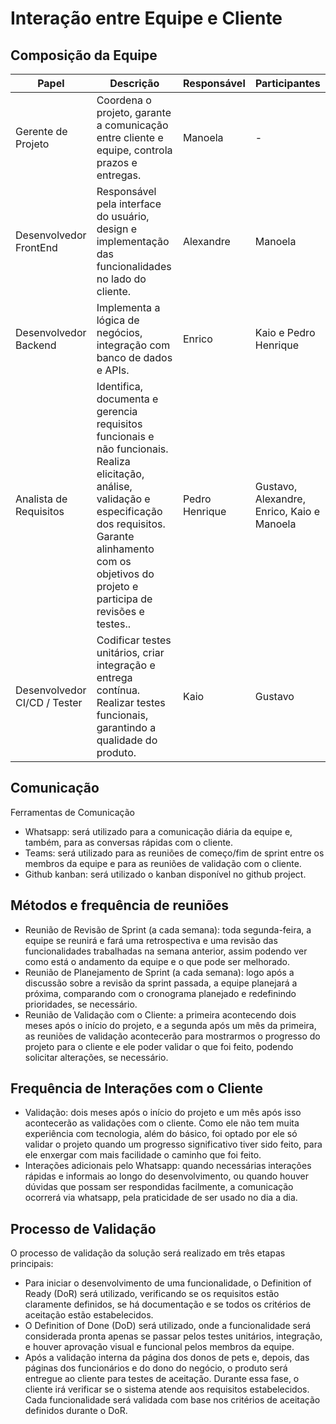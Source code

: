 # Interação entre Equipe e Cliente 

## Composição da Equipe 

| Papel              | Descrição                                                  | Responsável         | Participantes          |
|--------------------|------------------------------------------------------------|---------------------|------------------------|
| Gerente de Projeto | Coordena o projeto, garante a comunicação entre cliente e equipe, controla prazos e entregas.   | Manoela           | -   |
| Desenvolvedor FrontEnd     | Responsável pela interface do usuário, design e implementação das funcionalidades no lado do cliente.  | Alexandre     | Manoela     |
| Desenvolvedor Backend            | Implementa a lógica de negócios, integração com banco de dados e APIs.         | Enrico     |Kaio e Pedro Henrique    |
| Analista de Requisitos             | Identifica, documenta e gerencia requisitos funcionais e não funcionais. Realiza elicitação, análise, validação e especificação dos requisitos. Garante alinhamento com os objetivos do projeto e participa de revisões e testes..       | Pedro Henrique          | Gustavo, Alexandre, Enrico, Kaio e Manoela     |
| Desenvolvedor CI/CD / Tester | Codificar testes unitários, criar integração e entrega contínua. Realizar testes funcionais, garantindo a qualidade do produto.         | Kaio     | Gustavo         |


## Comunicação

Ferramentas de Comunicação 

- Whatsapp: será utilizado para a comunicação diária da equipe e, também, para as conversas rápidas com o cliente. 
- Teams: será utilizado para as reuniões de começo/fim de sprint entre os membros da equipe e para as reuniões de validação com o cliente. 
- Github kanban: será utilizado o kanban disponível no github project. 

## Métodos e frequência de reuniões 

- Reunião de Revisão de Sprint (a cada semana): toda segunda-feira, a equipe se reunirá e fará uma retrospectiva e uma revisão das funcionalidades trabalhadas na semana anterior, assim podendo ver como está o andamento da equipe e o que pode ser melhorado. 
- Reunião de Planejamento de Sprint (a cada semana): logo após a discussão sobre a revisão da sprint passada, a equipe planejará a próxima, comparando com o cronograma planejado e redefinindo prioridades, se necessário. 
- Reunião de Validação com o Cliente: a primeira acontecendo dois meses após o início do projeto, e a segunda após um mês da primeira, as reuniões de validação acontecerão para mostrarmos o progresso do projeto para o cliente e ele poder validar o que foi feito, podendo solicitar alterações, se necessário. 

## Frequência de Interações com o Cliente 

- Validação: dois meses após o início do projeto e um mês após isso acontecerão as validações com o cliente. Como ele não tem muita experiência com tecnologia, além do básico, foi optado por ele só validar o projeto quando um progresso significativo tiver sido feito, para ele enxergar com mais facilidade o caminho que foi feito. 
- Interações adicionais pelo Whatsapp: quando necessárias interações rápidas e informais ao longo do desenvolvimento, ou quando houver dúvidas que possam ser respondidas facilmente, a comunicação ocorrerá via whatsapp, pela praticidade de ser usado no dia a dia. 

## Processo de Validação 

O processo de validação da solução será realizado em três etapas principais: 

- Para iniciar o desenvolvimento de uma funcionalidade, o Definition of Ready (DoR) será utilizado, verificando se os requisitos estão claramente definidos, se há documentação e se todos os critérios de aceitação estão estabelecidos.  
- O Definition of Done (DoD) será utilizado, onde a funcionalidade será considerada pronta apenas se passar pelos testes unitários, integração, e houver aprovação visual e funcional pelos membros da equipe. 
- Após a validação interna da página dos donos de pets e, depois, das páginas dos funcionários e do dono do negócio, o produto será entregue ao cliente para testes de aceitação. Durante essa fase, o cliente irá verificar se o sistema atende aos requisitos estabelecidos. Cada funcionalidade será validada com base nos critérios de aceitação definidos durante o DoR. 